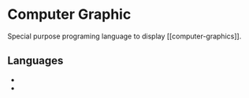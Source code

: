 # Computer Graphic

Special purpose programing language to display [[computer-graphics]].

## Languages

- <glsl>
- <context-free-art>
